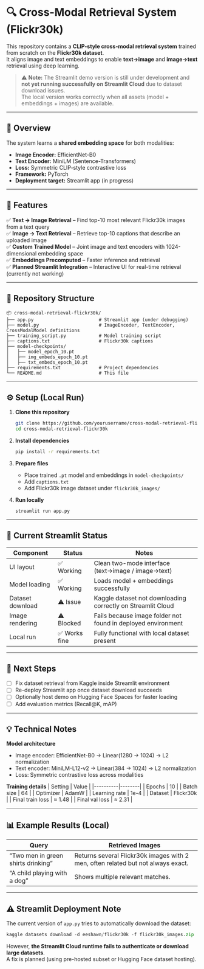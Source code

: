 # 🔍 Cross-Modal Retrieval System (Flickr30k)

This repository contains a **CLIP-style cross-modal retrieval system** trained from scratch on the **Flickr30k dataset**.  
It aligns image and text embeddings to enable **text→image** and **image→text** retrieval using deep learning.

> ⚠️ **Note:** The Streamlit demo version is still under development and **not yet running successfully on Streamlit Cloud** due to dataset download issues.  
> The local version works correctly when all assets (model + embeddings + images) are available.

---

## 🧠 Overview

The system learns a **shared embedding space** for both modalities:
- **Image Encoder:** EfficientNet-B0  
- **Text Encoder:** MiniLM (Sentence-Transformers)  
- **Loss:** Symmetric CLIP-style contrastive loss  
- **Framework:** PyTorch  
- **Deployment target:** Streamlit app (in progress)

---

## 🚀 Features

✅ **Text → Image Retrieval** – Find top-10 most relevant Flickr30k images from a text query  
✅ **Image → Text Retrieval** – Retrieve top-10 captions that describe an uploaded image  
✅ **Custom Trained Model** – Joint image and text encoders with 1024-dimensional embedding space  
✅ **Embeddings Precomputed** – Faster inference and retrieval  
✅ **Planned Streamlit Integration** – Interactive UI for real-time retrieval (currently not working)

---

## 📂 Repository Structure

```
📦 cross-modal-retrieval-flickr30k/
├── app.py                        # Streamlit app (under debugging)
├── model.py                      # ImageEncoder, TextEncoder, CrossModalModel definitions
├── training_script.py            # Model training script
├── captions.txt                  # Flickr30k captions
├── model-checkpoints/
│   ├── model_epoch_10.pt
│   ├── img_embeds_epoch_10.pt
│   ├── txt_embeds_epoch_10.pt
├── requirements.txt              # Project dependencies
└── README.md                     # This file
```

---

## ⚙️ Setup (Local Run)

1. **Clone this repository**
   ```bash
   git clone https://github.com/yourusername/cross-modal-retrieval-flickr30k.git
   cd cross-modal-retrieval-flickr30k
   ```

2. **Install dependencies**
   ```bash
   pip install -r requirements.txt
   ```

3. **Prepare files**
   - Place trained `.pt` model and embeddings in `model-checkpoints/`
   - Add `captions.txt`
   - Add Flickr30k image dataset under `flickr30k_images/`

4. **Run locally**
   ```bash
   streamlit run app.py
   ```

---

## 🧩 Current Streamlit Status

| Component | Status | Notes |
|------------|---------|--------|
| UI layout | ✅ Working | Clean two-mode interface (text→image / image→text) |
| Model loading | ✅ Working | Loads model + embeddings successfully |
| Dataset download | ⚠️ Issue | Kaggle dataset not downloading correctly on Streamlit Cloud |
| Image rendering | ⚠️ Blocked | Fails because image folder not found in deployed environment |
| Local run | ✅ Works fine | Fully functional with local dataset present |

---

## 🧠 Next Steps

- [ ] Fix dataset retrieval from Kaggle inside Streamlit environment  
- [ ] Re-deploy Streamlit app once dataset download succeeds  
- [ ] Optionally host demo on Hugging Face Spaces for faster loading  
- [ ] Add evaluation metrics (Recall@K, mAP)

---

## 💡 Technical Notes

**Model architecture**
- Image encoder: EfficientNet-B0 → Linear(1280 → 1024) → L2 normalization  
- Text encoder: MiniLM-L12-v2 → Linear(384 → 1024) → L2 normalization  
- Loss: Symmetric contrastive loss across modalities  

**Training details**
| Setting | Value |
|----------|--------|
| Epochs | 10 |
| Batch size | 64 |
| Optimizer | AdamW |
| Learning rate | 1e-4 |
| Dataset | Flickr30k |
| Final train loss | ≈ 1.48 |
| Final val loss | ≈ 2.31 |

---

## 📊 Example Results (Local)

| Query | Retrieved Images |
|--------|------------------|
| “Two men in green shirts drinking” | Returns several Flickr30k images with 2 men, often related but not always exact. |
| “A child playing with a dog” | Shows multiple relevant matches. |

---

## ⚠️ Streamlit Deployment Note

The current version of `app.py` tries to automatically download the dataset:
```python
kaggle datasets download -d eeshawn/flickr30k -f flickr30k_images.zip
```
However, **the Streamlit Cloud runtime fails to authenticate or download large datasets**.  
A fix is planned (using pre-hosted subset or Hugging Face dataset hosting).
